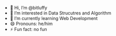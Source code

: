 - 👋 Hi, I’m @bitluffy
- 👀 I’m interested in Data Strucutres and Algorithm 
- 🌱 I’m currently learning Web Development
- 😄 Pronouns: he/him
- ⚡ Fun fact: no fun 

<!---
bitluffy/bitluffy is a ✨ special ✨ repository because its `README.md` (this file) appears on your GitHub profile.
You can click the Preview link to take a look at your changes.
--->
